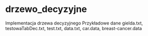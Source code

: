 # drzewo_decyzyjne
Implementacja drzewa decyzyjnego
Przykładowe dane gielda.txt, testowaTabDec.txt, test.txt, data.txt, car.data, breast-cancer.data
